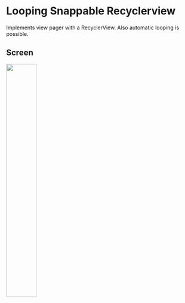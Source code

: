 Looping Snappable Recyclerview
==============================

Implements view pager with a RecyclerView.
Also automatic looping is possible.

Screen
------
<img src="/snapshots/screens.gif" width="40%" height="40%">



